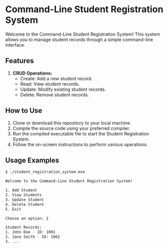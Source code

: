 # Command-Line Student Registration System

Welcome to the Command-Line Student Registration System! This system allows you to manage student records through a simple command-line interface.

## Features
1. **CRUD Operations:**
   - Create: Add a new student record.
   - Read: View student records.
   - Update: Modify existing student records.
   - Delete: Remove student records.

## How to Use
1. Clone or download this repository to your local machine.
2. Compile the source code using your preferred compiler.
3. Run the compiled executable file to start the Student Registration System.
4. Follow the on-screen instructions to perform various operations.

## Usage Examples
```bash
$ ./student_registration_system.exe

Welcome to the Command-Line Student Registration System!

1. Add Student
2. View Students
3. Update Student
4. Delete Student
5. Exit

Choose an option: 2

Student Records:
1. John Doe - ID: 1001
2. Jane Smith - ID: 1002
3. ...

